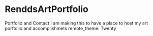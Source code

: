 # RenddsArtPortfolio
Portfolio and Contact
I am making this to have a place to host my art porftolio and accomplishmets
remote_theme: Twenty
